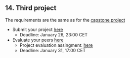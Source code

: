 ## 14. Third project

The requirements are the same as for the [capstone project](../12-capstone/)


* Submit your project [here](https://forms.gle/2V2qyDKeUhGwnfn4A)
  * Deadline: January 26, 23:00 CET
* Evaluate your peers [here](https://forms.gle/WYAcXaawfcpGtZGD7)
  * Project evaluation assingment: [here](https://docs.google.com/spreadsheets/d/e/2PACX-1vSXSWfDcoeefJZbt4anSRZQVuDGzkij8eiSdWoCRD3GbKSAYj-6BSA5X9M0w5CstxtMXU2jjuTtWr_v/pubhtml) 
  * Deadline: January 31, 17:00 CET

